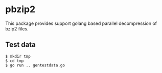 # pbzip2

This package provides support golang based parallel decompression of
bzip2 files.



## Test data

```
$ mkdir tmp
$ cd tmp
$ go run .. gentestdata.go

```

